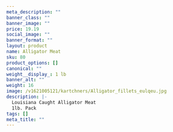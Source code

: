 ```yaml
---
meta_description: ""
banner_class: ""
banner_image: ""
price: 19.19
social_image: ""
banner_format: ""
layout: product
name: Alligator Meat
sku: 80
product_options: []
canonical: ""
weight__display_: 1 lb
banner_alt: ""
weight: 16
image: /v1621005121/kartchners/Alligator_fillets_eulqeu.jpg
description: |-
  Louisiana Caught Alligator Meat
  1lb. Pack
tags: []
meta_title: ""
---
```

